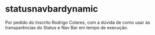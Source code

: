 # statusnavbardynamic
Por pedido do Inscrito Rodrigo Colares, com a dúvida de como usar ás transparências do Status e Nav Bar em tempo de execução.

